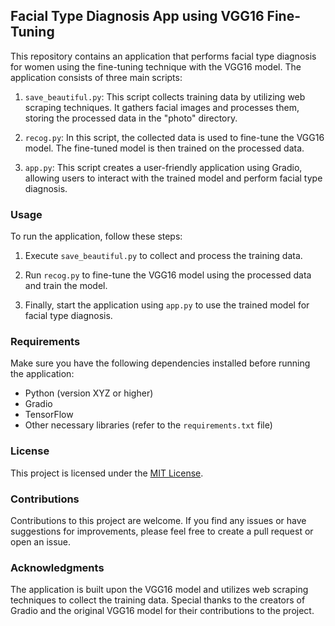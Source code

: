 ## Facial Type Diagnosis App using VGG16 Fine-Tuning

This repository contains an application that performs facial type diagnosis for women using the fine-tuning technique with the VGG16 model. The application consists of three main scripts:

1. `save_beautiful.py`: This script collects training data by utilizing web scraping techniques. It gathers facial images and processes them, storing the processed data in the "photo" directory.

2. `recog.py`: In this script, the collected data is used to fine-tune the VGG16 model. The fine-tuned model is then trained on the processed data.

3. `app.py`: This script creates a user-friendly application using Gradio, allowing users to interact with the trained model and perform facial type diagnosis.

### Usage

To run the application, follow these steps:

1. Execute `save_beautiful.py` to collect and process the training data.

2. Run `recog.py` to fine-tune the VGG16 model using the processed data and train the model.

3. Finally, start the application using `app.py` to use the trained model for facial type diagnosis.

### Requirements

Make sure you have the following dependencies installed before running the application:

- Python (version XYZ or higher)
- Gradio
- TensorFlow
- Other necessary libraries (refer to the `requirements.txt` file)

### License

This project is licensed under the [MIT License](LICENSE).

### Contributions

Contributions to this project are welcome. If you find any issues or have suggestions for improvements, please feel free to create a pull request or open an issue.

### Acknowledgments

The application is built upon the VGG16 model and utilizes web scraping techniques to collect the training data. Special thanks to the creators of Gradio and the original VGG16 model for their contributions to the project.
